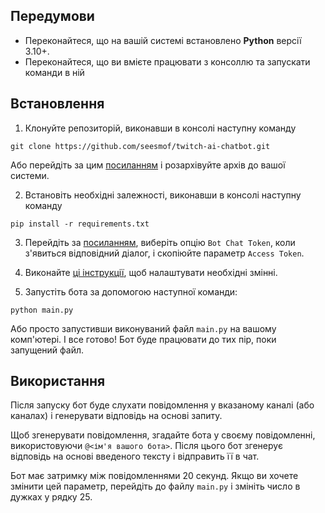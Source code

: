 ## Передумови

- Переконайтеся, що на вашій системі встановлено **Python** версії 3.10+.
- Переконайтеся, що ви вмієте працювати з консоллю та запускати команди в ній

## Встановлення

1. Клонуйте репозиторій, виконавши в консолі наступну команду

```
git clone https://github.com/seesmof/twitch-ai-chatbot.git
```

Або перейдіть за цим [посиланням](https://github.com/seesmof/twitch-ai-chatbot/archive/refs/tags/1.2.0.zip) і розархівуйте архів до вашої системи.

2. Встановіть необхідні залежності, виконавши в консолі наступну команду

```
pip install -r requirements.txt
```

3. Перейдіть за [посиланням](https://twitchtokengenerator.com/), виберіть опцію `Bot Chat Token`, коли з'явиться відповідний діалог, і скопіюйте параметр `Access Token`.

4. Виконайте [ці інструкції](./more_on_vars_Ukrainian.md), щоб налаштувати необхідні змінні.

5. Запустіть бота за допомогою наступної команди:

```
python main.py
```

Або просто запустивши виконуваний файл `main.py` на вашому комп'ютері. І все готово! Бот буде працювати до тих пір, поки запущений файл.

## Використання

Після запуску бот буде слухати повідомлення у вказаному каналі (або каналах) і генерувати відповідь на основі запиту.

Щоб згенерувати повідомлення, згадайте бота у своєму повідомленні, використовуючи `@<ім'я вашого бота>`. Після цього бот згенерує відповідь на основі введеного тексту і відправить її в чат.

Бот має затримку між повідомленнями 20 секунд. Якщо ви хочете змінити цей параметр, перейдіть до файлу `main.py` і змініть число в дужках у рядку 25.
